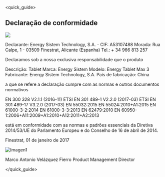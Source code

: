 <quick_guide> 
## Declaração de conformidade

![](http://static.energysistem.com/images/manuals/39052/54887c2a4f567.jpg)

Declarante: Energy Sistem Technology, S.A. - CIF: A53107488
Morada: Rua Calpe, 1 - 03509 Finestrat, Alicante (Espanha)
Tel.: + 34 966 813 257

Declaramos sob a nossa exclusiva responsabilidade que o produto

Descrição: Tablet
Marca: Energy Sistem
Modelo: Energy Tablet Max 3
Fabricante: Energy Sistem Technology, S.A.
País de fabricação: China

a que se refere a declaração cumpre com as normas e outros documentos normativos

EN 300 328 V2.1.1 (2016-11)
ETSI EN 301 489-1 V2.2.0 (2017-03)
ETSI EN 301 489-17 V3.2.0 (2017-03)
EN 55032:2015 EN 55024:2010+A1:2015
EN 61000-3-2:2014 EN 61000-3-3:2013
EN 62479:2010
EN 60950-1:2006+A11:2009+A1:2010+A12:2011+A2:2013

está em conformidade com as normas e padrões essenciais da Diretiva 2014/53/UE do Parlamento Europeu e do Conselho de 16 de abril de 2014.

Finestrat, 01 de janeiro de 2017

![Imagen1](http://static.energysistem.com/images/manuals/42547/586ce335eb9df.jpg)

Marco Antonio Velázquez Fierro
Product Management Director


</quick_guide>


